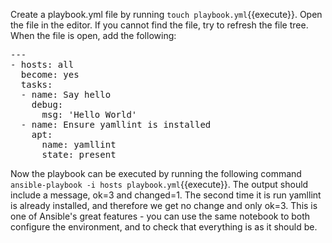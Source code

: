 
Create a playbook.yml file by running `touch playbook.yml`{{execute}}. Open the file in the editor. If you cannot find the file, try to refresh the file tree. When the file is open, add the following:

<pre class="file"
 data-filename="./playbook.yml"
  data-target="replace">
---
- hosts: all
  become: yes
  tasks:
  - name: Say hello
    debug:
      msg: 'Hello World'
  - name: Ensure yamllint is installed
    apt:
      name: yamllint
      state: present
</pre>

Now the playbook can be executed by running the following command `ansible-playbook -i hosts playbook.yml`{{execute}}. The output should include a message, ok=3 and changed=1. The second time it is run yamllint is already installed, and therefore we get no change and only ok=3. This is one of Ansible's great features - you can use the same notebook to both configure the environment, and to check that everything is as it should be.
